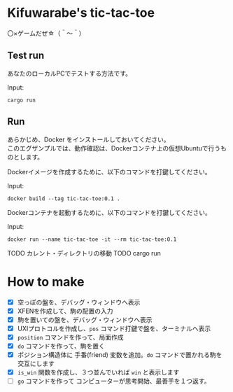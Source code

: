 # Kifuwarabe's tic-tac-toe

〇×ゲームだぜ☆（＾～＾）

## Test run

あなたのローカルPCでテストする方法です。  

Input:  

```shell
cargo run
```

## Run

あらかじめ、Docker をインストールしておいてください。  
このエグザンプルでは、動作確認は、Dockerコンテナ上の仮想Ubuntuで行うものとします。  

Dockerイメージを作成するために、以下のコマンドを打鍵してください。  

Input:  

```shell
docker build --tag tic-tac-toe:0.1 .
```

Dockerコンテナを起動するために、以下のコマンドを打鍵してください。  

Input:  

```shell
docker run --name tic-tac-toe -it --rm tic-tac-toe:0.1
```

TODO カレント・ディレクトリの移動
TODO cargo run

# How to make

* [x] 空っぽの盤を、デバッグ・ウィンドウへ表示
* [x] XFENを作成して、駒の配置の入力
* [x] 駒を置いての盤を、デバッグ・ウィンドウへ表示
* [x] UXIプロトコルを作成し、`pos` コマンド打鍵で盤を、ターミナルへ表示
* [x] `position` コマンドを作って、局面作成
* [x] `do` コマンドを作って、駒を置く
* [x] ポジション構造体に 手番(friend) 変数を追加。`do` コマンドで置かれる駒を交互にします
* [x] `is_win` 関数を作成し、３つ並んでいれば `win` と表示します
* [ ] `go` コマンドを作って コンピューターが思考開始、最善手を１つ返す。
